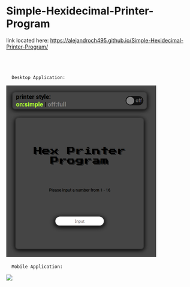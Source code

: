 # Simple-Hexidecimal-Printer-Program
link located here:
      https://alejandroch495.github.io/Simple-Hexidecimal-Printer-Program/<br><br><br><br>
      
      Desktop Application:
<img src="https://raw.githubusercontent.com/alejandroch495/Simple-Hexidecimal-Printer-Program/master/image.png" width="400" position="center" />
<br>

      Mobile Application:
<img src="https://media.discordapp.net/attachments/443988975364079619/779206711549886494/Screenshot_20201119-204116_Firefox.jpg" width="400"  />
